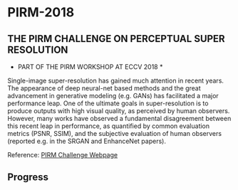# PIRM-2018

## THE PIRM CHALLENGE ON PERCEPTUAL SUPER RESOLUTION

* PART OF THE PIRM WORKSHOP AT ECCV 2018 * 

Single-image super-resolution has gained much attention in recent years. The appearance of deep neural-net based methods and the great advancement in generative modeling (e.g. GANs) has facilitated a major performance leap. One of the ultimate goals in super-resolution is to produce outputs with high visual quality, as perceived by human observers. However, many works have observed a fundamental disagreement between this recent leap in performance, as quantified by common evaluation metrics (PSNR, SSIM), and the subjective evaluation of human observers (reported e.g. in the SRGAN and EnhanceNet papers).

Reference:
[PIRM Challenge Webpage](https://www.pirm2018.org/PIRM-SR.html)



## Progress 
